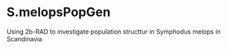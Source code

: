 # S.melopsPopGen
Using 2b-RAD to investigate population structtur in Symphodus melops in Scandinavia

